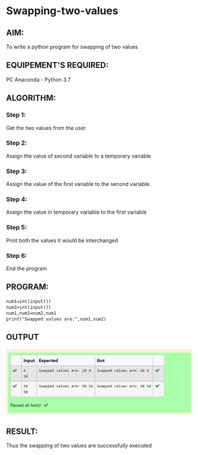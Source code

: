 # Swapping-two-values
## AIM:
To write a python program for swapping of two values
## EQUIPEMENT'S REQUIRED: 
PC
Anaconda - Python 3.7
## ALGORITHM: 
### Step 1:
Get the two values from the user
### Step 2: 
Assign the value of second variable to a temporary variable 
### Step 3: 
Assign the value of the first variable to the second variable.
### Step 4:  
Assign the value in temporary variable to the first variable
### Step 5: 
Print both the values it would be interchanged
### Step 6: 
End the program
## PROGRAM:
```
num1=int(input())
num2=int(input())
num1,num2=num2,num1
print("Swapped values are:",num1,num2)
```
## OUTPUT
![output](./exercise1.png)




## RESULT:
Thus the swapping of two values are successfully executed



